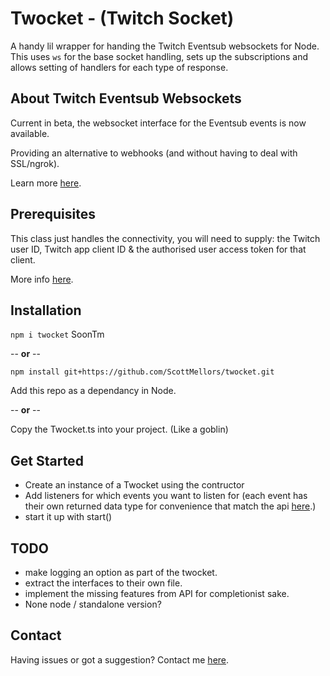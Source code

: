 # Twocket - (Twitch Socket)

A handy lil wrapper for handing the Twitch Eventsub websockets for Node. This uses ```ws``` for the base socket handling, sets up the subscriptions and allows setting of handlers for each type of response.

## About Twitch Eventsub Websockets

Current in beta, the websocket interface for the Eventsub events is now available. 

Providing an alternative to webhooks (and without having to deal with SSL/ngrok).

Learn more [here](https://dev.twitch.tv/docs/eventsub/handling-websocket-events).

## Prerequisites 

This class just handles the connectivity, you will need to supply: the Twitch user ID, Twitch app client ID & the authorised user access token for that client.

More info [here](https://dev.twitch.tv/).

## Installation

```npm i twocket``` SoonTm

-- **or** -- 

```npm install git+https://github.com/ScottMellors/twocket.git``` 

Add this repo as a dependancy in Node.

-- **or** -- 

Copy the Twocket.ts into your project. (Like a goblin)

## Get Started
 - Create an instance of a Twocket using the contructor
 - Add listeners for which events you want to listen for (each event has their own returned data type for convenience that match the api [here](https://dev.twitch.tv/docs/eventsub/eventsub-subscription-types).)
 - start it up with start()

## TODO 

 - make logging an option as part of the twocket.
 - extract the interfaces to their own file.
 - implement the missing features from API for completionist sake.
 - None node / standalone version?

## Contact

Having issues or got a suggestion? Contact me [here](https://linktr.ee/ghostlytuna).